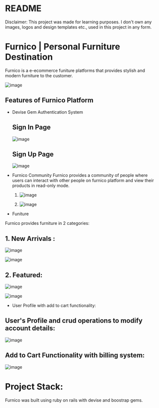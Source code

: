 # README

Disclaimer: This project was made for learning purposes. I don't own any images, logos and design templates etc., used in this project in any form.

# Furnico | Personal Furniture Destination
Furnico is a e-ecommerce funiture platforms that provides stylish and modern furniture to the customer.

![image](https://user-images.githubusercontent.com/98082102/174546624-ab7e1bac-9a5b-44cd-845b-661f7e134c5e.png)

## Features of Furnico Platform

* Devise Gem Authentication System
  
  ## Sign In Page
  ![image](https://user-images.githubusercontent.com/98082102/174546960-4844afc3-56fc-48ab-b439-cec0b71fe1ae.png)
  
  ## Sign Up Page
  ![image](https://user-images.githubusercontent.com/98082102/174547153-a1e3f813-3828-4807-8817-e43648dc7a94.png)

* Furnico Community
  Furnico provides a community of people where users can interact with other people on furnico platform and view their products in read-only mode.
  1. ![image](https://user-images.githubusercontent.com/98082102/174547794-0c7c81dc-7470-4852-af5c-573f3df92b6d.png)
  
  2. ![image](https://user-images.githubusercontent.com/98082102/174547955-f5fb327a-0cde-4047-895f-bb4710b8a652.png)
  
* Funiture

Furnico provides furniture in 2 categories:
## 1. New Arrivals :

![image](https://user-images.githubusercontent.com/98082102/174548276-c6c4ef6d-91bf-4a49-922d-11ead6860686.png)

![image](https://user-images.githubusercontent.com/98082102/174548515-c6e0543b-9b24-4071-8a3b-f32ac32fd6ef.png)

## 2. Featured:

![image](https://user-images.githubusercontent.com/98082102/174548612-37098ccc-4cda-4e47-befc-3ccfc99954c3.png)

![image](https://user-images.githubusercontent.com/98082102/174548686-69176e08-09c3-4c65-916c-ec0428c29087.png)

* User Profile with add to cart functionality:
## User's Profile and crud operations to modify account details:
![image](https://user-images.githubusercontent.com/98082102/174549090-bdf659ee-4b3b-48e1-88d9-9a16f21e4703.png)

## Add to Cart Functionality with billing system:
![image](https://user-images.githubusercontent.com/98082102/174549302-f522f3e8-d3ed-40dc-a542-9c8b4c2a1afd.png)

# Project Stack:
Furnico was built using ruby on rails with devise and boostrap gems.
